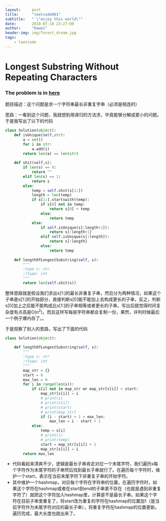 ```yaml
---
layout:     post
title:      "leetcode001"
subtitle:   " \"enjoy this world\""
date:       2018-07-18 23:27:00
author:     "Dawei"
header-img: img/forest_dream.jpg
tags:
    - leetcode
---
```

Longest Substring Without Repeating Characters
==
### The problem is in [here](https://leetcode.com/problems/longest-substring-without-repeating-characters/description/ )

题目描述：这个问题是求一个字符串最长非重复字串（必须是相连的）

思路：一看到这个问题，我就想到用递归的方法求，毕竟能够分解成更小的问题。于是我写出了以下的代码
```python
class Solution(object):
    def isUnique(self,str):
        a = set()
        for i in str:
            a.add(i)
        return len(a) == len(str)
    
    def shit(self,s):
        if len(s) == 0:
            return ""
        elif len(s) == 1:
            return s
        else:
            temp = self.shit(s[1:])
            length = len(temp)
            if s[1:].startswith(temp):
                if s[0] not in temp:
                    return s[0] + temp
                else:
                    return temp
            else:
                if self.isUnique(s[:length+1]):
                    return s[:length+1]
                elif self.isUnique(s[:length]):
                    return s[:length]
                else:
                    return temp
                
    def lengthOfLongestSubstring(self, s):
        """
        :type s: str
        :rtype: int
        """
        return len(self.shit(s))
```
整体思路就是假设我们求出s[1:]的最长非重复子串，然后分为两种情况，如果这个子串是s[1:]的开始部分，直接判断s[0]能不能加上去构成更长的子串，反之，判断s[0]加上之后能不能构成比s[1:]的子串相等或者更长的子串。写出后就觉得时间复杂度有点高是O(n<sup>2</sup>)，而且这样写每层字符串都会复制一份，果然，评判时候最后一个例子爆内存了。。

于是观察了别人的思路，写出了下面的代码
```python
class Solution(object):
                
    def lengthOfLongestSubstring(self, s):
        """
        :type s: str
        :rtype: int
        """
        map_str = {}
        start = 0
        max_len = 0
        for i in range(len(s)):
            if s[i] not in map_str or map_str[s[i]] < start:
                map_str[s[i]] = i
                # print(i)
                # print(s[i])
                # print(start)
                # print(map_str)
                if (i - start) + 1 > max_len:
                    max_len = i - start + 1
            else:
                temp = s[i]
                # print(i)
                # print(temp)
                start = map_str[s[i]] + 1
                map_str[s[i]] = i
        return max_len
```
- 代码看起来清爽不少，逻辑是最长子串肯定对应一个末尾字符，我们遍历s每个字符作为末尾字符的子串然后找到最长子串就行了。在遍历每个字符时，维护一个start，表示在当前末尾字符下非重复子串的开始字符。
- 其中维护一个hashmap，对应每个字符在字符串的位置。在遍历字符时，如果这个字符在hashmap或者在start到end的子串里不存在（也就是遇到非重复字符了）就把这个字符加入hashmap里，计算是不是最长子串。如果这个字符在目前子串里重复了，将start改为重复的字符在hashmap的位置加1（是当前字符作为末尾字符对应的最长子串），将重复字符在hashmap的位置更新。遍历完成，最大长度也就出来了。
    
        
        